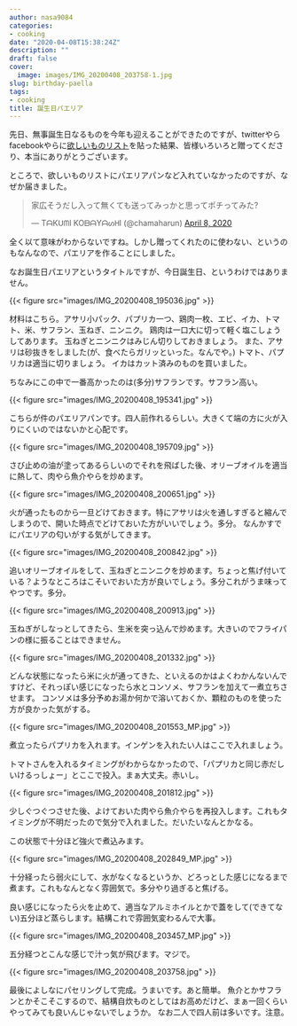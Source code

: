 ```yaml
---
author: nasa9084
categories:
- cooking
date: "2020-04-08T15:38:24Z"
description: ""
draft: false
cover:
  image: images/IMG_20200408_203758-1.jpg
slug: birthday-paella
tags:
- cooking
title: 誕生日パエリア
---
```



先日、無事誕生日なるものを今年も迎えることができたのですが、twitterやらfacebookやらに[欲しいものリスト](https://www.amazon.jp/hz/wishlist/ls/901D5E6QYC2X?ref_=wl_share)を貼った結果、皆様いろいろと贈ってくださり、本当にありがとうございます。

ところで、欲しいものリストにパエリアパンなど入れていなかったのですが、なぜか届きました。

<blockquote class="twitter-tweet"><p lang="ja" dir="ltr">家広そうだし入って無くても送ってみっかと思ってポチってみた?</p>&mdash; TᗩKᑌᗰI KOᗷᗩYᗩᔕᕼI (@chamaharun) <a href="https://twitter.com/chamaharun/status/1247704520060063745?ref_src=twsrc%5Etfw">April 8, 2020</a></blockquote>
<script async src="https://platform.twitter.com/widgets.js" charset="utf-8"></script>

全く以て意味がわからないですね。しかし贈ってくれたのに使わない、というのもなんなので、パエリアを作ることにしました。

なお誕生日パエリアというタイトルですが、今日誕生日、というわけではありません。

{{< figure src="images/IMG_20200408_195036.jpg" >}}

材料はこちら。アサリ小パック、パプリカ一つ、鶏肉一枚、エビ、イカ、トマト、米、サフラン、玉ねぎ、ニンニク。
鶏肉は一口大に切って軽く塩こしょうしてあります。
玉ねぎとニンニクはみじん切りしておきましょう。
また、アサリは砂抜きをしました(が、食べたらガリッといった。なんでや。)
トマト、パプリカは適当に切りましょう。
イカはカット済みのものを買いました。

ちなみにこの中で一番高かったのは(多分)サフランです。サフラン高い。

{{< figure src="images/IMG_20200408_195341.jpg" >}}

こちらが件のパエリアパンです。四人前作れるらしい。大きくて端の方に火が入りにくいのではないかと心配です。

{{< figure src="images/IMG_20200408_195709.jpg" >}}

さび止めの油が塗ってあるらしいのでそれを飛ばした後、オリーブオイルを適当に熱して、肉やら魚介やらを炒めます。

{{< figure src="images/IMG_20200408_200651.jpg" >}}

火が通ったものから一旦どけておきます。特にアサリは火を通しすぎると縮んでしまうので、開いた時点でどけておいた方がいいでしょう。多分。
なんかすでにパエリアの匂いがする気がしてきます。

{{< figure src="images/IMG_20200408_200842.jpg" >}}

追いオリーブオイルをして、玉ねぎとニンニクを炒めます。ちょっと焦げ付いている？ようなところはこそいでおいた方が良いでしょう。多分これがうま味ってやつです。多分。

{{< figure src="images/IMG_20200408_200913.jpg" >}}

玉ねぎがしなっとしてきたら、生米を突っ込んで炒めます。大きいのでフライパンの様に振ることはできません。

{{< figure src="images/IMG_20200408_201332.jpg" >}}

どんな状態になったら米に火が通ってきた、といえるのかはよくわかんないんですけど、それっぽい感じになったら水とコンソメ、サフランを加えて一煮立ちさせます。
コンソメは多分予めお湯か何かで溶いておくか、顆粒のものを使った方が良かった気がする。

{{< figure src="images/IMG_20200408_201553_MP.jpg" >}}

煮立ったらパプリカを入れます。インゲンを入れたい人はここで入れましょう。

トマトさんを入れるタイミングがわからなかったので、「パプリカと同じ赤だしいけるっしょー」とここで投入。まぁ大丈夫。赤いし。

{{< figure src="images/IMG_20200408_201812.jpg" >}}

少しぐつぐつさせた後、よけておいた肉やら魚介やらを再投入します。これもタイミングが不明だったので気分で入れました。だいたいなんとかなる。

この状態で十分ほど強火で煮込みます。

{{< figure src="images/IMG_20200408_202849_MP.jpg" >}}

十分経ったら弱火にして、水がなくなるというか、どろっとした感じになるまで煮ます。これもなんとなく雰囲気で。多分やり過ぎると焦げる。

良い感じになったら火を止めて、適当なアルミホイルとかで蓋をして(できてない)五分ほど蒸らします。結構これで雰囲気変わるんで大事。

{{< figure src="images/IMG_20200408_203457_MP.jpg" >}}

五分経つとこんな感じで汁っ気が飛びます。マジで。

{{< figure src="images/IMG_20200408_203758.jpg" >}}

最後によしなにパセリングして完成。うまいです。あと簡単。
魚介とかサフランとかそこそこするので、結構自炊ものとしてはお高めだけど、まぁ一回くらいやってみても良いんじゃないでしょうか。
なお二人で四人前は多いです。注意。



